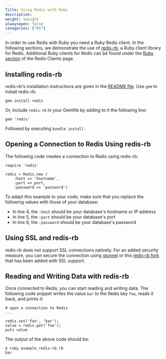 ```yaml
---
Title: Using Redis with Ruby
description:
weight: $weight
alwaysopen: false
categories: ["RS"]
---
```

In order to use Redis with Ruby you need a Ruby Redis client. In the following sections, we demonstrate the use of [redis-rb](https://github.com/redis/redis-rb), a Ruby client library for Redis. Additional Ruby clients for Redis can be found under the [Ruby section](https://redis.io/clients#ruby) of the Redis Clients page.

## Installing redis-rb

redis-rb's installation instructions are given in the [README file](https://github.com/redis/redis-rb). Use `gem` to install redis-rb:

    gem install redis

Or, include `redis-rb` in your Gemfile by adding to it the following line:

    gem 'redis'

Followed by executing `bundle install`.

## Opening a Connection to Redis Using redis-rb

The following code creates a connection to Redis using redis-rb:

    require 'redis'

    redis = Redis.new (
        :host => 'hostname',
        :port => port,
        :password => 'password')

To adapt this example to your code, make sure that you replace the following values with those of your database:

- In line 4, the `:host` should be your database's hostname or IP address
- In line 5, the `:port` should be your database's port
- In line 6, the `:password` should be your database's password

## Using SSL and redis-rb

redis-rb does not support SSL connections natively. For an added security measure, you can secure the connection using [stunnel](https://redislabs.com/blog/using-stunnel-to-secure-redis) or this [redis-rb fork](https://github.com/RedisLabs/redis-rb) that has been added with SSL support.

## Reading and Writing Data with redis-rb

Once connected to Redis, you can start reading and writing data. The following code snippet writes the value `bar` to the Redis key `foo`, reads it back, and prints it:

    # open a connection to Redis
    ...
 
    redis.set('foo', 'bar');
    value = redis.get('foo');
    puts value

The output of the above code should be:

    $ ruby example_redis-rb.rb
    bar

